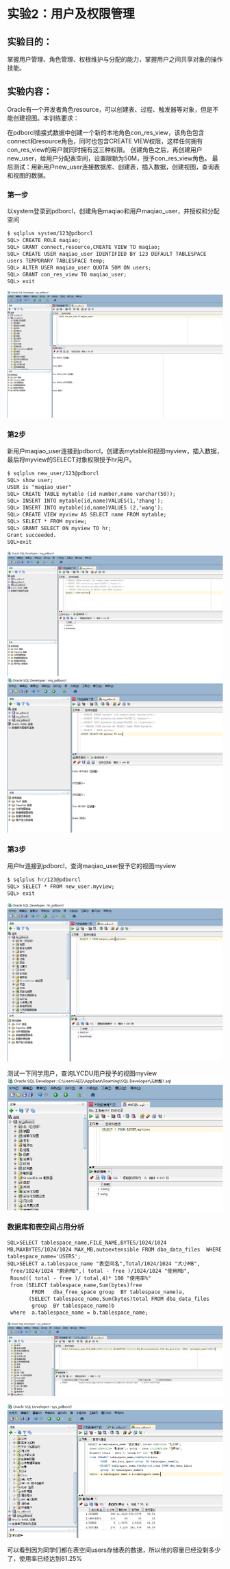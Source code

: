 # 实验2：用户及权限管理

## 实验目的：

掌握用户管理、角色管理、权根维护与分配的能力，掌握用户之间共享对象的操作技能。

## 实验内容：

Oracle有一个开发者角色resource，可以创建表、过程、触发器等对象，但是不能创建视图。本训练要求：

在pdborcl插接式数据中创建一个新的本地角色con_res_view，该角色包含connect和resource角色，同时也包含CREATE VIEW权限，这样任何拥有con_res_view的用户就同时拥有这三种权限。
创建角色之后，再创建用户new_user，给用户分配表空间，设置限额为50M，授予con_res_view角色。
最后测试：用新用户new_user连接数据库、创建表，插入数据，创建视图，查询表和视图的数据。

### 第一步

以system登录到pdborcl，创建角色maqiao和用户maqiao_user，并授权和分配空间
```
$ sqlplus system/123@pdborcl
SQL> CREATE ROLE maqiao;
SQL> GRANT connect,resource,CREATE VIEW TO maqiao;
SQL> CREATE USER maqiao_user IDENTIFIED BY 123 DEFAULT TABLESPACE users TEMPORARY TABLESPACE temp;
SQL> ALTER USER maqiao_user QUOTA 50M ON users;
SQL> GRANT con_res_view TO maqiao_user;
SQL> exit
```

![](test2-01.png)

### 第2步
新用户maqiao_user连接到pdborcl，创建表mytable和视图myview，插入数据，最后将myview的SELECT对象权限授予hr用户。
```
$ sqlplus new_user/123@pdborcl
SQL> show user;
USER is "maqiao_user"
SQL> CREATE TABLE mytable (id number,name varchar(50));
SQL> INSERT INTO mytable(id,name)VALUES(1,'zhang');
SQL> INSERT INTO mytable(id,name)VALUES (2,'wang');
SQL> CREATE VIEW myview AS SELECT name FROM mytable;
SQL> SELECT * FROM myview;
SQL> GRANT SELECT ON myview TO hr;
Grant succeeded.
SQL>exit

```



![](test2-02.png)
![](test2-03.png)

### 第3步
用户hr连接到pdborcl，查询maqiao_user授予它的视图myview
```
$ sqlplus hr/123@pdborcl
SQL> SELECT * FROM new_user.myview;
SQL> exit
```

![](test2-04.png)

测试一下同学用户，查询LYCDU用户授予的视图myview
![](test2-07.png)

### 数据库和表空间占用分析

```
SQL>SELECT tablespace_name,FILE_NAME,BYTES/1024/1024 MB,MAXBYTES/1024/1024 MAX_MB,autoextensible FROM dba_data_files  WHERE  tablespace_name='USERS';
SQL>SELECT a.tablespace_name "表空间名",Total/1024/1024 "大小MB",
 free/1024/1024 "剩余MB",( total - free )/1024/1024 "使用MB",
 Round(( total - free )/ total,4)* 100 "使用率%"
 from (SELECT tablespace_name,Sum(bytes)free
        FROM   dba_free_space group  BY tablespace_name)a,
       (SELECT tablespace_name,Sum(bytes)total FROM dba_data_files
        group  BY tablespace_name)b
 where  a.tablespace_name = b.tablespace_name;
```
![](test2-05.png)

![](test2-06.png)

可以看到因为同学们都在表空间users存储表的数据，所以他的容量已经没剩多少了，使用率已经达到61.25%